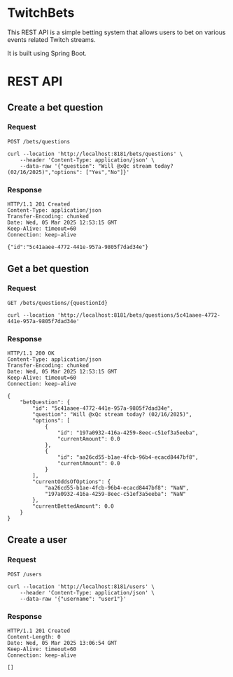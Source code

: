 # TwitchBets
This REST API is a simple betting system that allows users to bet on various events related Twitch streams. 

It is built using Spring Boot.

# REST API

## Create a bet question

### Request

`POST /bets/questions`

    curl --location 'http://localhost:8181/bets/questions' \
        --header 'Content-Type: application/json' \
        --data-raw '{"question": "Will @xQc stream today? (02/16/2025)","options": ["Yes","No"]}'

### Response

    HTTP/1.1 201 Created
    Content-Type: application/json
    Transfer-Encoding: chunked
    Date: Wed, 05 Mar 2025 12:53:15 GMT
    Keep-Alive: timeout=60
    Connection: keep-alive

    {"id":"5c41aaee-4772-441e-957a-9805f7dad34e"}

## Get a bet question

### Request

`GET /bets/questions/{questionId}`

    curl --location 'http://localhost:8181/bets/questions/5c41aaee-4772-441e-957a-9805f7dad34e'

### Response

    HTTP/1.1 200 OK
    Content-Type: application/json
    Transfer-Encoding: chunked
    Date: Wed, 05 Mar 2025 12:53:15 GMT
    Keep-Alive: timeout=60
    Connection: keep-alive

    {
        "betQuestion": {
            "id": "5c41aaee-4772-441e-957a-9805f7dad34e",
            "question": "Will @xQc stream today? (02/16/2025)",
            "options": [
                {
                    "id": "197a0932-416a-4259-8eec-c51ef3a5eeba",
                    "currentAmount": 0.0
                },
                {
                    "id": "aa26cd55-b1ae-4fcb-96b4-ecacd8447bf8",
                    "currentAmount": 0.0
                }
            ],
            "currentOddsOfOptions": {
                "aa26cd55-b1ae-4fcb-96b4-ecacd8447bf8": "NaN",
                "197a0932-416a-4259-8eec-c51ef3a5eeba": "NaN"
            },
            "currentBettedAmount": 0.0
        }
    }

## Create a user

### Request

`POST /users`

    curl --location 'http://localhost:8181/users' \
        --header 'Content-Type: application/json' \
        --data-raw '{"username": "user1"}'

### Response

    HTTP/1.1 201 Created
    Content-Length: 0
    Date: Wed, 05 Mar 2025 13:06:54 GMT
    Keep-Alive: timeout=60
    Connection: keep-alive

    []